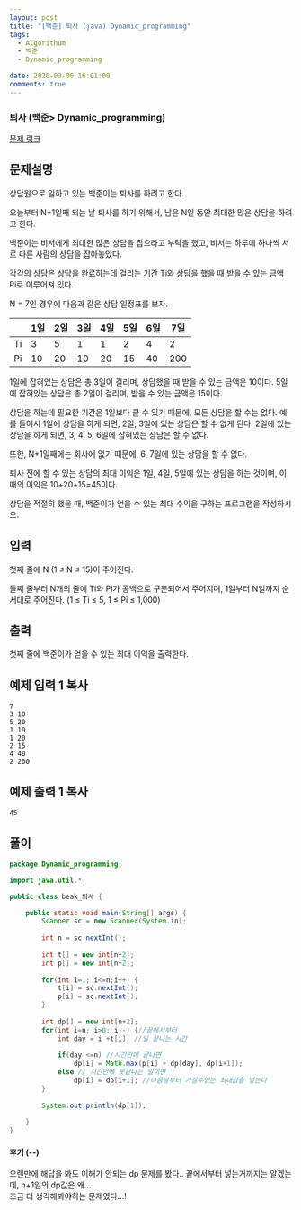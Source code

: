 ```yaml
---
layout: post
title: "[백준] 퇴사 (java) Dynamic_programming"
tags:
  - Algorithum
  - 백준
  - Dynamic_programming

date: 2020-03-06 16:01:00
comments: true
---
```




###   퇴사 (백준> Dynamic_programming)

[문제 링크](https://www.acmicpc.net/problem/14501 )

## 문제설명

상담원으로 일하고 있는 백준이는 퇴사를 하려고 한다.

오늘부터 N+1일째 되는 날 퇴사를 하기 위해서, 남은 N일 동안 최대한 많은 상담을 하려고 한다.

백준이는 비서에게 최대한 많은 상담을 잡으라고 부탁을 했고, 비서는 하루에 하나씩 서로 다른 사람의 상담을 잡아놓았다.

각각의 상담은 상담을 완료하는데 걸리는 기간 Ti와 상담을 했을 때 받을 수 있는 금액 Pi로 이루어져 있다.

N = 7인 경우에 다음과 같은 상담 일정표를 보자.

|      | 1일  | 2일  | 3일  | 4일  | 5일  | 6일  | 7일  |
| ---- | ---- | ---- | ---- | ---- | ---- | ---- | ---- |
| Ti   | 3    | 5    | 1    | 1    | 2    | 4    | 2    |
| Pi   | 10   | 20   | 10   | 20   | 15   | 40   | 200  |

1일에 잡혀있는 상담은 총 3일이 걸리며, 상담했을 때 받을 수 있는 금액은 10이다. 5일에 잡혀있는 상담은 총 2일이 걸리며, 받을 수 있는 금액은 15이다.

상담을 하는데 필요한 기간은 1일보다 클 수 있기 때문에, 모든 상담을 할 수는 없다. 예를 들어서 1일에 상담을 하게 되면, 2일, 3일에 있는 상담은 할 수 없게 된다. 2일에 있는 상담을 하게 되면, 3, 4, 5, 6일에 잡혀있는 상담은 할 수 없다.

또한, N+1일째에는 회사에 없기 때문에, 6, 7일에 있는 상담을 할 수 없다.

퇴사 전에 할 수 있는 상담의 최대 이익은 1일, 4일, 5일에 있는 상담을 하는 것이며, 이때의 이익은 10+20+15=45이다.

상담을 적절히 했을 때, 백준이가 얻을 수 있는 최대 수익을 구하는 프로그램을 작성하시오.

## 입력

첫째 줄에 N (1 ≤ N ≤ 15)이 주어진다.

둘째 줄부터 N개의 줄에 Ti와 Pi가 공백으로 구분되어서 주어지며, 1일부터 N일까지 순서대로 주어진다. (1 ≤ Ti ≤ 5, 1 ≤ Pi ≤ 1,000)

## 출력

첫째 줄에 백준이가 얻을 수 있는 최대 이익을 출력한다.

## 예제 입력 1 복사

```
7
3 10
5 20
1 10
1 20
2 15
4 40
2 200
```

## 예제 출력 1 복사

```
45
```

## 풀이

```java
package Dynamic_programming;

import java.util.*;

public class beak_퇴사 {

	public static void main(String[] args) {
		Scanner sc = new Scanner(System.in);
		
		int n = sc.nextInt();
		
		int t[] = new int[n+2];
		int p[] = new int[n+2];
		
		for(int i=1; i<=n;i++) {
			t[i] = sc.nextInt();
			p[i] = sc.nextInt();
		}
	
		int dp[] = new int[n+2];
		for(int i=n; i>0; i--) {//끝에서부터
			int day = i +t[i]; //일 끝나는 시간
			
			if(day <=n) //시간안에 끝나면
				dp[i] = Math.max(p[i] + dp[day], dp[i+1]);
			else // 시간안에 못끝나는 일이면
				dp[i] = dp[i+1]; //다음날부터 가질수있는 최대값을 넣는다
		}
		
		System.out.println(dp[1]);
		
	}
}

```

#### 후기 (--)

오랜만에 해답을 봐도 이해가 안되는 dp 문제를 봤다.. 끝에서부터 넣는거까지는 알겠는데, n+1일의 dp값은 왜...<br> 조금 더 생각해봐야하는 문제였다...!
